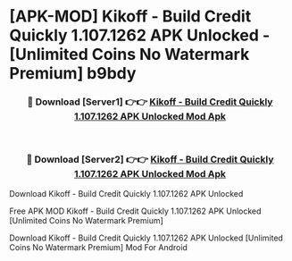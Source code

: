# [APK-MOD] Kikoff - Build Credit Quickly 1.107.1262 APK Unlocked - [Unlimited Coins No Watermark Premium] b9bdy



<div align="center">
<h3>🔴 Download [Server1] 👉👉 <a href="https://momento.my/?title=Kikoff_-_Build_Credit_Quickly_1.107.1262_APK_Unlocked">Kikoff - Build Credit Quickly 1.107.1262 APK Unlocked Mod Apk</a></h3><br>

<h3>🔴 Download [Server2] 👉👉 <a href="https://momento.my/?title=Kikoff_-_Build_Credit_Quickly_1.107.1262_APK_Unlocked">Kikoff - Build Credit Quickly 1.107.1262 APK Unlocked Mod Apk</a></h3>
</div>



Download Kikoff - Build Credit Quickly 1.107.1262 APK Unlocked 

Free APK MOD Kikoff - Build Credit Quickly 1.107.1262 APK Unlocked [Unlimited Coins No Watermark Premium]

Download Kikoff - Build Credit Quickly 1.107.1262 APK Unlocked [Unlimited Coins No Watermark Premium] Mod For Android
